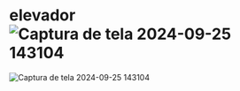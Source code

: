 # elevador![Captura de tela 2024-09-25 143104](https://github.com/user-attachments/assets/0d6b984b-c932-48e4-af5b-379bf49176c6)
![Captura de tela 2024-09-25 143104](https://github.com/user-attachments/assets/57bc6ac5-cad2-48a9-aaf3-55ace0064e93)
